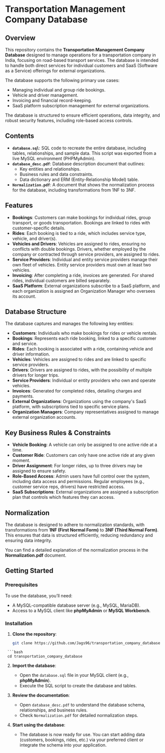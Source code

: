 # Transportation Management Company Database

## Overview

This repository contains the **Transportation Management Company Database** designed to manage operations for a transportation company in India, focusing on road-based transport services. The database is intended to handle both direct services for individual customers and SaaS (Software as a Service) offerings for external organizations.

The database supports the following primary use cases:
- Managing individual and group ride bookings.
- Vehicle and driver management.
- Invoicing and financial record-keeping.
- SaaS platform subscription management for external organizations.

The database is structured to ensure efficient operations, data integrity, and robust security features, including role-based access controls.

## Contents

- **`database.sql`**: SQL code to recreate the entire database, including tables, relationships, and sample data. This script was exported from a live MySQL environment (PHPMyAdmin).
- **`database_desc.pdf`**: Database description document that outlines:
  - Key entities and relationships.
  - Business rules and data constraints.
  - Data dictionary and ERM (Entity-Relationship Model) table.
- **`Normalization.pdf`**: A document that shows the normalization process for the database, including transformations from 1NF to 3NF.

## Features

- **Bookings**: Customers can make bookings for individual rides, group transport, or goods transportation. Bookings are linked to rides with customer-specific details.
- **Rides**: Each booking is tied to a ride, which includes service type, vehicle, and driver(s).
- **Vehicles and Drivers**: Vehicles are assigned to rides, ensuring no conflicts with double bookings. Drivers, whether employed by the company or contracted through service providers, are assigned to rides.
- **Service Providers**: Individual and entity service providers manage their own fleet of vehicles. Entity service providers must own at least two vehicles.
- **Invoicing**: After completing a ride, invoices are generated. For shared rides, individual customers are billed separately.
- **SaaS Platform**: External organizations subscribe to a SaaS platform, and each organization is assigned an Organization Manager who oversees its account.

## Database Structure

The database captures and manages the following key entities:
- **Customers**: Individuals who make bookings for rides or vehicle rentals.
- **Bookings**: Represents each ride booking, linked to a specific customer and service.
- **Rides**: Each booking is associated with a ride, containing vehicle and driver information.
- **Vehicles**: Vehicles are assigned to rides and are linked to specific service providers.
- **Drivers**: Drivers are assigned to rides, with the possibility of multiple drivers for longer trips.
- **Service Providers**: Individual or entity providers who own and operate vehicles.
- **Invoices**: Generated for completed rides, detailing charges and payments.
- **External Organizations**: Organizations using the company's SaaS platform, with subscriptions tied to specific service plans.
- **Organization Managers**: Company representatives assigned to manage external organization accounts.

## Key Business Rules & Constraints

- **Vehicle Booking**: A vehicle can only be assigned to one active ride at a time.
- **Customer Ride**: Customers can only have one active ride at any given moment.
- **Driver Assignment**: For longer rides, up to three drivers may be assigned to ensure safety.
- **Role-Based Access**: Admin users have full control over the system, including data access and permissions. Regular employees (e.g., customer service reps, drivers) have restricted access.
- **SaaS Subscriptions**: External organizations are assigned a subscription plan that controls which features they can access.

## Normalization

The database is designed to adhere to normalization standards, with transformations from **1NF (First Normal Form)** to **3NF (Third Normal Form)**. This ensures that data is structured efficiently, reducing redundancy and ensuring data integrity.

You can find a detailed explanation of the normalization process in the **Normalization.pdf** document.

## Getting Started

### Prerequisites

To use the database, you’ll need:
- A MySQL-compatible database server (e.g., MySQL, MariaDB).
- Access to a MySQL client like **phpMyAdmin** or **MySQL Workbench**.

### Installation

1. **Clone the repository**:
   ```bash
   git clone https://github.com/Jags96/transportation_company_database.git
  ```
   ```bash
   cd transportation_company_database
   ```
   
2. **Import the database**:
   - Open the `database.sql` file in your MySQL client (e.g., **phpMyAdmin**).
   - Execute the SQL script to create the database and tables.

3. **Review the documentation**:
   - Open `database_desc.pdf` to understand the database schema, relationships, and business rules.
   - Check `Normalization.pdf` for detailed normalization steps.

4. **Start using the database**:
   - The database is now ready for use. You can start adding data (customers, bookings, rides, etc.) via your preferred client or integrate the schema into your application.
